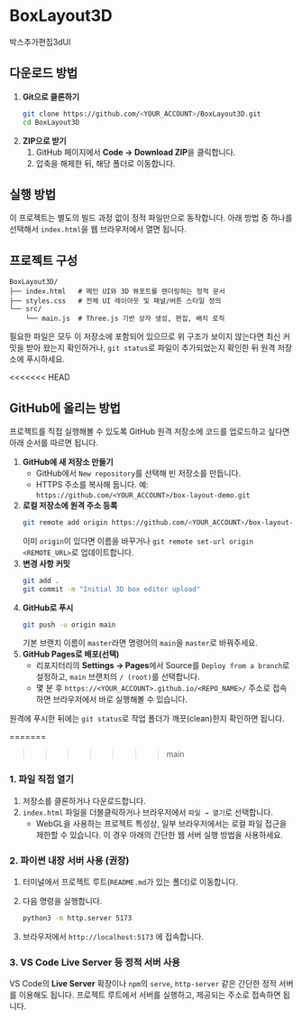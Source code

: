 # BoxLayout3D
박스추가편집3dUI

## 다운로드 방법

1. **Git으로 클론하기**
   ```bash
   git clone https://github.com/<YOUR_ACCOUNT>/BoxLayout3D.git
   cd BoxLayout3D
   ```
2. **ZIP으로 받기**
   1. GitHub 페이지에서 **Code → Download ZIP**을 클릭합니다.
   2. 압축을 해제한 뒤, 해당 폴더로 이동합니다.

## 실행 방법

이 프로젝트는 별도의 빌드 과정 없이 정적 파일만으로 동작합니다. 아래 방법 중 하나를 선택해서 `index.html`을 웹 브라우저에서 열면 됩니다.

## 프로젝트 구성

```
BoxLayout3D/
├── index.html   # 메인 UI와 3D 뷰포트를 렌더링하는 정적 문서
├── styles.css   # 전체 UI 레이아웃 및 패널/버튼 스타일 정의
└── src/
    └── main.js  # Three.js 기반 상자 생성, 편집, 배치 로직
```

필요한 파일은 모두 이 저장소에 포함되어 있으므로 위 구조가 보이지 않는다면 최신 커밋을 받아 왔는지 확인하거나, `git status`로 파일이 추가되었는지 확인한 뒤 원격 저장소에 푸시하세요.

<<<<<<< HEAD
## GitHub에 올리는 방법

프로젝트를 직접 실행해볼 수 있도록 GitHub 원격 저장소에 코드를 업로드하고 싶다면 아래 순서를 따르면 됩니다.

1. **GitHub에 새 저장소 만들기**
   - GitHub에서 `New repository`를 선택해 빈 저장소를 만듭니다.
   - HTTPS 주소를 복사해 둡니다. 예: `https://github.com/<YOUR_ACCOUNT>/box-layout-demo.git`
2. **로컬 저장소에 원격 주소 등록**
   ```bash
   git remote add origin https://github.com/<YOUR_ACCOUNT>/box-layout-demo.git
   ```
   이미 `origin`이 있다면 이름을 바꾸거나 `git remote set-url origin <REMOTE_URL>`로 업데이트합니다.
3. **변경 사항 커밋**
   ```bash
   git add .
   git commit -m "Initial 3D box editor upload"
   ```
4. **GitHub로 푸시**
   ```bash
   git push -u origin main
   ```
   기본 브랜치 이름이 `master`라면 명령어의 `main`을 `master`로 바꿔주세요.
5. **GitHub Pages로 배포(선택)**
   - 리포지터리의 **Settings → Pages**에서 Source를 `Deploy from a branch`로 설정하고, `main` 브랜치의 `/ (root)`를 선택합니다.
   - 몇 분 후 `https://<YOUR_ACCOUNT>.github.io/<REPO_NAME>/` 주소로 접속하면 브라우저에서 바로 실행해볼 수 있습니다.

원격에 푸시한 뒤에는 `git status`로 작업 폴더가 깨끗(clean)한지 확인하면 됩니다.

=======
>>>>>>> main
### 1. 파일 직접 열기

1. 저장소를 클론하거나 다운로드합니다.
2. `index.html` 파일을 더블클릭하거나 브라우저에서 `파일 → 열기`로 선택합니다.
   - WebGL을 사용하는 프로젝트 특성상, 일부 브라우저에서는 로컬 파일 접근을 제한할 수 있습니다. 이 경우 아래의 간단한 웹 서버 실행 방법을 사용하세요.

### 2. 파이썬 내장 서버 사용 (권장)

1. 터미널에서 프로젝트 루트(`README.md`가 있는 폴더)로 이동합니다.
2. 다음 명령을 실행합니다.

   ```bash
   python3 -m http.server 5173
   ```

3. 브라우저에서 `http://localhost:5173` 에 접속합니다.

### 3. VS Code Live Server 등 정적 서버 사용

VS Code의 **Live Server** 확장이나 `npm`의 `serve`, `http-server` 같은 간단한 정적 서버를 이용해도 됩니다. 프로젝트 루트에서 서버를 실행하고, 제공되는 주소로 접속하면 됩니다.
